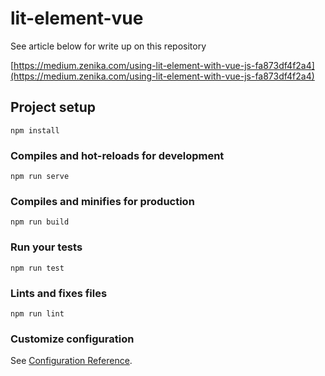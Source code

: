 # lit-element-vue

See article below for write up on this repository

[https://medium.zenika.com/using-lit-element-with-vue-js-fa873df4f2a4](https://medium.zenika.com/using-lit-element-with-vue-js-fa873df4f2a4)

## Project setup
```
npm install
```

### Compiles and hot-reloads for development
```
npm run serve
```

### Compiles and minifies for production
```
npm run build
```

### Run your tests
```
npm run test
```

### Lints and fixes files
```
npm run lint
```

### Customize configuration
See [Configuration Reference](https://cli.vuejs.org/config/).
